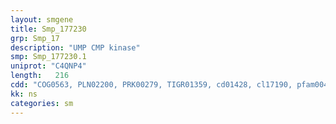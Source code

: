 ```yaml
---
layout: smgene
title: Smp_177230
grp: Smp_17
description: "UMP CMP kinase"
smp: Smp_177230.1
uniprot: "C4QNP4"
length:   216
cdd: "COG0563, PLN02200, PRK00279, TIGR01359, cd01428, cl17190, pfam00406"
kk: ns
categories: sm
---
```


